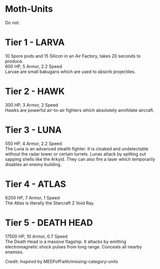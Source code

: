# Moth-Units
Do not. <br>
<h1>Tier 1 - LARVA</h1>
10 Spore pods and 15 Silicon in an Air Factory, takes 20 seconds to produce.<br>
600 HP, 5 Armor, 2.2 Speed<br>
Larvae are small bakugans which are used to absorb projectiles.

<h1>Tier 2 - HAWK</h1>
300 HP, 3 Armor, 2 Speed<br>
Hawks are powerful air-to-air fighters which absolutely annihilate aircraft.

<h1>Tier 3 - LUNA</h1>
550 HP, 4 Armor, 2.2 Speed<br>
The Luna is an advanced stealth fighter. It is cloaked and undetectable without the radar tower or certain turrets. Lunas attack by spitting out sapping shells like the Arkyid. They can also fire a laser which temporarily disables an enemy building.

<h1>Tier 4 - ATLAS</h1>
6200 HP, 7 Armor, 1 Speed<br>
The Atlas is literally the Starcraft 2 Void Ray.

<h1>Tier 5 - DEATH HEAD</h1>
17500 HP, 10 Armor, 0.7 Speed<br>
The Death Head is a massive flagship. It attacks by emitting electromagnetic shock pulses from long range. Conceals all nearby enemies.

Credit:
*Inspired* by MEEPofFaith/missing-category-units
